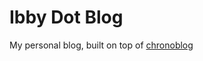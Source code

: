 # Ibby Dot Blog

My personal blog, built on top of [chronoblog](https://github.com/Chronoblog/gatsby-theme-chronoblog)